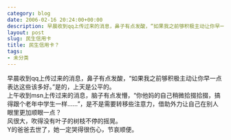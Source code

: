 ```yaml
---
category: blog
date: 2006-02-16 20:24:00+00:00
description: 早晨收到qq上传过来的消息，鼻子有点发酸，“如果我之前够积极主动让你早一点表达这
layout: post
slug: 民生信用卡
title: 民生信用卡？
tags:
- 未分类
---
```


早晨收到qq上传过来的消息，鼻子有点发酸，“如果我之前够积极主动让你早一点表达这些该多好。”是的，上天是公平的。  
上午收到msn上传过来的消息，脑子有点发懵，“你他妈的自己稍微拾掇拾掇，搞得跟个老年中学生一样……”，是不是需要转移些注意力，借助外力让自己在别人眼里更加顺眼一点？  
风很大，吹得没有叶子的树枝不停的摇晃。  
Y的爸爸去世了，她一定哭得很伤心，节哀顺便。  

